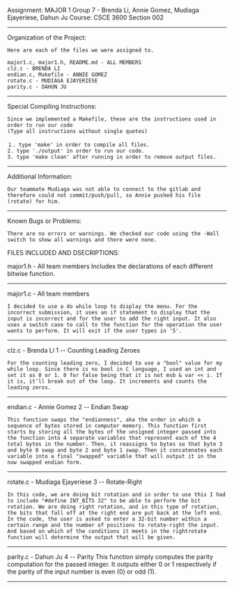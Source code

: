 Assignment: MAJOR 1
Group 7 - Brenda Li, Annie Gomez, Mudiaga Ejayeriese, Dahun Ju
Course: CSCE 3600 Section 002


--------------------
Organization of the Project:

    Here are each of the files we were assigned to.

    major1.c, major1.h, README.md - ALL MEMBERS
    clz.c - BRENDA LI
    endian.c, Makefile - ANNIE GOMEZ
    rotate.c - MUDIAGA EJAYERIESE
    parity.c - DAHUN JU


--------------------

Special Compiling Instructions:

    Since we implemented a Makefile, these are the instructions used in order to run our code
    (Type all instructions without single quotes)

    １. type 'make' in order to compile all files.
    2. type './output' in order to run our code.
    3. type 'make clean' after running in order to remove output files.

--------------------

Additional Information:

    Our teammate Mudiaga was not able to connect to the gitlab and therefore could not commit/push/pull, so Annie pushed his file (rotate) for him.

--------------------
Known Bugs or Problems:

    There are no errors or warnings. We checked our code using the -Wall switch to show all warnings and there were none.


FILES INCLUDED AND DSECRIPTIONS:

major1.h - All team members
    Includes the declarations of each different bitwise function.

--------------------
major1.c - All team members

    I decided to use a do while loop to display the menu. For the incorrect submission, it uses an if statement to display that the input is incorrect and for the user to add the right input. It also uses a switch case to call to the function for the operation the user wants to perform. It will exit if the user types in '5'.

--------------------

clz.c - Brenda Li
1 -- Counting Leading Zeroes

    For the counting leading zero, I decided to use a "bool" value for my while loop. Since there is no bool in C language, I used an int and set it as 0 or 1. 0 for false being that it is not msb & var << i. If it is, it'll break out of the loop. It increments and counts the leading zeros. 

--------------------

endian.c - Annie Gomez
2 -- Endian Swap

    This function swaps the "endianness", aka the order in which a sequence of bytes stored in computer memory. This function first starts by storing all the bytes of the unsigned integer passed into the function into 4 separate variables that represent each of the 4 total bytes in the number. Then, it reassigns to bytes so that byte 3 and byte 0 swap and byte 2 and byte 1 swap. Then it concatenates each variable into a final "swapped" variable that will output it in the now swapped endian form.

--------------------

rotate.c - Mudiaga Ejayeriese
3 -- Rotate-Right

    In this code, we are doing bit rotation and in order to use this I had to include "#define INT_BITS 32" to be able to perform the bit rotation. We are doing right rotation, and in this type of rotation, the bits that fall off at the right end are put back at the left end. In the code, the user is asked to enter a 32-bit number within a certain range and the number of positions to rotate-right the input. And based on which of the conditions it meets in the rightrotate function will determine the output that will be given.

--------------------

parity.c - Dahun Ju
4 -- Parity
    This function simply computes the parity computation for the passed integer. It outputs either 0 or 1 respectively if the parity of the input number is even (0) or odd (1).

--------------------